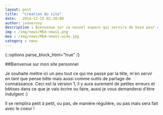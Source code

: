 ```yaml
---
layout: post
title:  "Création du site"
date:   2014-12-15 02:30:00
author: jvenerosy
description : Bienvenue sur ce nouvel espace qui servira de base pour uploader mes cours web
img : /img/news/MEA-news1.png
mea : /img/news/MEA-news1-wide.jpg
category : news
---
```

{::options parse_block_html="true" /}
<div>
##Bienvenue sur mon site personnel

Je souhaite mettre ici un peu tout ce qui me passe par la tête, m'en servir en tant que pense bête mais aussi comme outils de partage de connaissance.
Ceci est la version 1, il y aura surement de petites erreurs et bêtises dans ce que je vais écrire ou faire, aussi je vous demanderai d'être indulgent :)

Il se remplira petit à petit, ou pas, de manière régulière, ou pas mais sera fait avec le coeur !